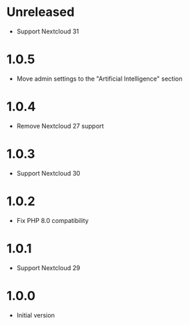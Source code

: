 # Unreleased
- Support Nextcloud 31

# 1.0.5
- Move admin settings to the "Artificial Intelligence" section

# 1.0.4
- Remove Nextcloud 27 support

# 1.0.3
- Support Nextcloud 30

# 1.0.2
- Fix PHP 8.0 compatibility

# 1.0.1
- Support Nextcloud 29

# 1.0.0
- Initial version
